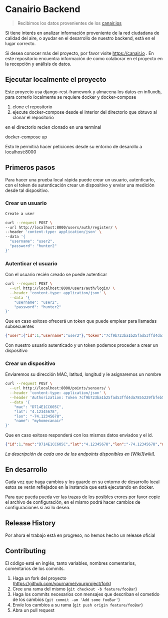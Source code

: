 # Canairio Backend 
> Recibimos los datos provenientes de los [canair.ios](https://canair.io)

Si tiene interés en analizar información proveniente de la red ciudadana de calidad del aire,
o ayudar en el desarrollo de nuestro backend, está en el lugar correcto.

Si desea conocer más del proyecto, por favor visite https://canair.io .  En este repositorio
encuentra información de como colaborar en el proyecto en la recepción y análisis de datos.

## Ejecutar localmente el proyecto

Este proyecto usa django-rest-framework y almacena los datos en influxdb, para correrlo localmente
se requiere docker y docker-compose

1. clone el repositorio
2. ejecute docker-compose desde el interior del directorio que obtuvo al clonar el repositorio

en el directorio recien clonado en una terminal

docker-compose up

Esto le permitirá hacer peticiones desde su entorno de desarollo a localhost:8000

## Primeros pasos

Para hacer una prueba local rápida puede crear un usuario, autenticarlo, con el token
de autenticación crear un dispositivo y enviar una medición desde tal dispositivo.

### Crear un usuario

```bash
Create a user

curl --request POST \
--url http://localhost:8000/users/auth/register/ \
--header 'content-type: application/json' \
--data '{
  "username": "user2",
  "password": "hunter2"
}'
```

### Autenticar el usuario

Con el usuario recién creado se puede autenticar

```bash
curl --request POST \
  --url http://localhost:8000/users/auth/login/ \
  --header 'content-type: application/json' \
  --data '{
    "username": "user2",
    "password": "hunter2"
}'
```

Que en caso exitoso ofrecerá un token que puede emplear
para llamadas subsecuentes

```json
{"user":{"id":1,"username":"user2"},"token":"7cf9b723ba1b25fad53ffd4da7855229fbfeb5b6a9790a127a0466d9ae26af88"}
```

Con nuestro usuario autenticado y un token podemos proceder a crear un dispositivo

### Crear un dispositivo

Enviaremos su dirección MAC, latitud, longitud y le asignaremos un nombre

```bash
curl --request POST \
  --url http://localhost:8000/points/sensors/ \
  --header 'content-type: application/json' \
  --header 'Authorization: Token 7cf9b723ba1b25fad53ffd4da7855229fbfeb5b6a9790a127a0466d9ae26af88' \
  --data '{
    "mac": "D714E1CC605C",
    "lat": "4.12345678",
    "lon": "-74.12345678",
    "name": "myhomecanair"
}'
```

Que en caso exitoso responderá con los mismos datos enviados y el id.

```json
{"id":1,"mac":"D714E1CC605C","lat":"4.12345678","lon":"-74.12345678","name":"myhomecanair"}
```

_La descripción de cada uno de los endpoints disponibles en [Wiki][wiki]._

## En desarrollo

Cada vez que haga cambios y los guarde en su entorno de desarrollo local estos
se verán reflejados en la instancia que está ejecutando en docker.

Para que pueda pueda ver las trazas de los posibles erores por favor copie el archivo de configuración, en el mismo podrá hacer cambios de configuraciones si así lo desea.

## Release History

Por ahora el trabajo está en progreso, no hemos hecho un release oficial

## Contributing

El código está en inglés, tanto variables, nombres comentarios, comentarios de
los commits.

1. Haga un fork del proyecto (<https://github.com/yourname/yourproject/fork>)
2. Cree una rama del mismo (`git checkout -b feature/fooBar`)
3. Haga los commits necesarios con mensajes que describan el cometido de los cambios (`git commit -am 'Add some fooBar'`)
4. Envíe los cambios a su rama (`git push origin feature/fooBar`)
5. Abra un pull request
